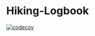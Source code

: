 # Hiking-Logbook
[![codecov](https://codecov.io/github/Hikers-for-life/Hiking-Logbook/graph/badge.svg?token=HFZWUVB49J)](https://codecov.io/github/Hikers-for-life/Hiking-Logbook)